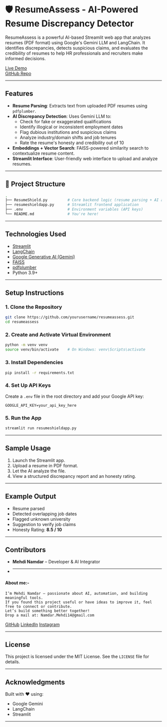 # 🛡️ ResumeAssess - AI-Powered Resume Discrepancy Detector

ResumeAssess is a powerful AI-based Streamlit web app that analyzes resumes (PDF format) using Google's Gemini LLM and LangChain. It identifies discrepancies, detects suspicious claims, and evaluates the credibility of resumes to help HR professionals and recruiters make informed decisions.

[Live Demo](https://verify.streamlit.app)  
[GitHub Repo](https://github.com/memehdi14/ResumeAssess)

---

## Features

- **Resume Parsing**: Extracts text from uploaded PDF resumes using `pdfplumber`.
- **AI Discrepancy Detection**: Uses Gemini LLM to:
  - Check for fake or exaggerated qualifications
  - Identify illogical or inconsistent employment dates
  - Flag dubious institutions and suspicious claims
  - Analyze industry/domain shifts and job tenures
  - Rate the resume's honesty and credibility out of 10
- **Embeddings + Vector Search**: FAISS-powered similarity search to contextualize resume content.
- **Streamlit Interface**: User-friendly web interface to upload and analyze resumes.

---

## 📁 Project Structure
```bash
.
├── ResumeShield.py         # Core backend logic (resume parsing + AI analysis)
├── resumeshieldapp.py      # Streamlit frontend application
├── .env                    # Environment variables (API keys)
└── README.md               # You're here!
```

---

## Technologies Used

* [Streamlit](https://streamlit.io/)
* [LangChain](https://python.langchain.com/)
* [Google Generative AI (Gemini)](https://ai.google.dev/)
* [FAISS](https://github.com/facebookresearch/faiss)
* [pdfplumber](https://github.com/jsvine/pdfplumber)
* Python 3.9+

---

## Setup Instructions

### 1. Clone the Repository

```bash
git clone https://github.com/yourusername/resumeassess.git
cd resumeassess
```

### 2. Create and Activate Virtual Environment

```bash
python -m venv venv
source venv/bin/activate    # On Windows: venv\Scripts\activate
```

### 3. Install Dependencies

```bash
pip install -r requirements.txt
```

### 4. Set Up API Keys

Create a `.env` file in the root directory and add your Google API key:

```env
GOOGLE_API_KEY=your_api_key_here
```

### 5. Run the App

```bash
streamlit run resumeshieldapp.py
```

---

## Sample Usage

1. Launch the Streamlit app.
2. Upload a resume in PDF format.
3. Let the AI analyze the file.
4. View a structured discrepancy report and an honesty rating.

---

## Example Output

* Resume parsed
* Detected overlapping job dates
* Flagged unknown university
* Suggestion to verify job claims
* Honesty Rating: **8.5 / 10**

---

## Contributors

* **Mehdi Namdar** – Developer & AI Integrator
* ---
#### About me:-
```
I’m Mehdi Namdar — passionate about AI, automation, and building meaningful tools.
If you found this project useful or have ideas to improve it, feel free to connect or contribute.
Let’s build something better together!
Drop a mail at: Namdar.Mehdi14@gmail.com
```
[GitHub](https://github.com/memehdi14) [LinkedIn](https://in.linkedin.com/in/mohammad-mehdi-namdar-042609327) [Instagram](https://www.instagram.com/mehxbot/profilecard)

---

## License

This project is licensed under the MIT License. See the `LICENSE` file for details.

---

## Acknowledgments

Built with ❤️ using:

* Google Gemini
* LangChain
* Streamlit

---
